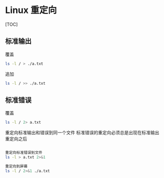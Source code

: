 # Linux 重定向

[TOC]

## 标准输出

覆盖

```bash
ls -l / > ./a.txt
```

追加

```bash
ls -l / >> ./a.txt
```

## 标准错误

覆盖

```bash
ls -l / 2> a.txt
```

重定向标准输出和错误到同一个文件
标准错误的重定向必须总是出现在标准输出重定向之后

```bash

重定向标准错误到文件
ls -l > a.txt 2>&1

重定向到屏幕
ls -l / 2>&1 ./a.txt

```
